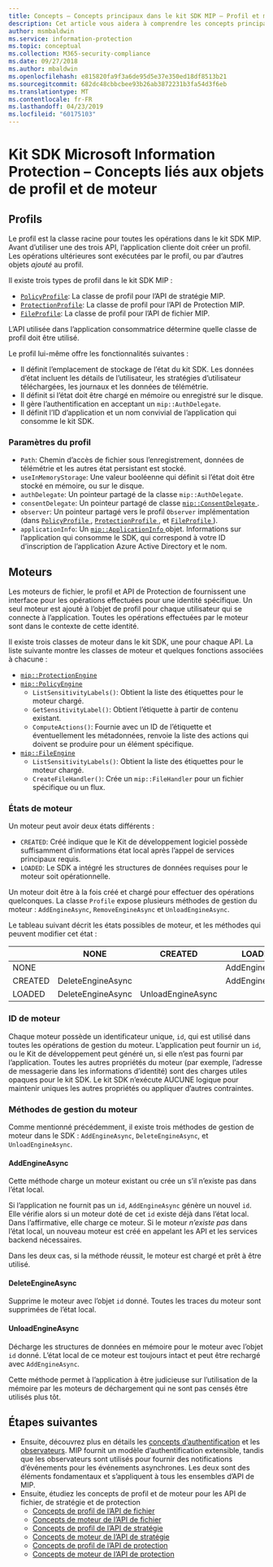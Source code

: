 ```yaml
---
title: Concepts – Concepts principaux dans le kit SDK MIP – Profil et moteur
description: Cet article vous aidera à comprendre les concepts principaux du kit SDK, appelés profil et moteur, qui sont créés pendant l’initialisation de l’application.
author: msmbaldwin
ms.service: information-protection
ms.topic: conceptual
ms.collection: M365-security-compliance
ms.date: 09/27/2018
ms.author: mbaldwin
ms.openlocfilehash: e815820fa9f3a6de95d5e37e350ed18df8513b21
ms.sourcegitcommit: 682dc48cbbcbee93b26ab3872231b3fa54d3f6eb
ms.translationtype: MT
ms.contentlocale: fr-FR
ms.lasthandoff: 04/23/2019
ms.locfileid: "60175103"
---
```

# <a name="microsoft-information-protection-sdk---profile-and-engine-object-concepts"></a>Kit SDK Microsoft Information Protection – Concepts liés aux objets de profil et de moteur

## <a name="profiles"></a>Profils

Le profil est la classe racine pour toutes les opérations dans le kit SDK MIP. Avant d’utiliser une des trois API, l’application cliente doit créer un profil. Les opérations ultérieures sont exécutées par le profil, ou par d’autres objets *ajouté* au profil.

Il existe trois types de profil dans le kit SDK MIP :

- [`PolicyProfile`](reference/class_mip_policyprofile.md): La classe de profil pour l’API de stratégie MIP.
- [`ProtectionProfile`](reference/class_mip_protectionprofile.md): La classe de profil pour l’API de Protection MIP.
- [`FileProfile`](reference/class_mip_fileprofile.md): La classe de profil pour l’API de fichier MIP.

L’API utilisée dans l’application consommatrice détermine quelle classe de profil doit être utilisé.

Le profil lui-même offre les fonctionnalités suivantes :

- Il définit l’emplacement de stockage de l’état du kit SDK. Les données d’état incluent les détails de l’utilisateur, les stratégies d’utilisateur téléchargées, les journaux et les données de télémétrie.
- Il définit si l’état doit être chargé en mémoire ou enregistré sur le disque.
- Il gère l’authentification en acceptant un `mip::AuthDelegate`.
- Il définit l’ID d’application et un nom convivial de l’application qui consomme le kit SDK.

### <a name="profile-settings"></a>Paramètres du profil

- `Path`: Chemin d’accès de fichier sous l’enregistrement, données de télémétrie et les autres état persistant est stocké.
- `useInMemoryStorage`: Une valeur booléenne qui définit si l’état doit être stocké en mémoire, ou sur le disque.
- `authDelegate`: Un pointeur partagé de la classe `mip::AuthDelegate`. 
- `consentDelegate`: Un pointeur partagé de classe [ `mip::ConsentDelegate` ](reference/class_mip_consentdelegate.md). 
- `observer`: Un pointeur partagé vers le profil `Observer` implémentation (dans [ `PolicyProfile` ](reference/class_mip_policyprofile_observer.md), [ `ProtectionProfile` ](reference/class_mip_protectionprofile_observer.md), et [ `FileProfile` ](reference/class_mip_fileprofile_observer.md)).
- `applicationInfo`: Un [ `mip::ApplicationInfo` ](reference/mip-enums-and-structs.md#structures) objet. Informations sur l’application qui consomme le SDK, qui correspond à votre ID d’inscription de l’application Azure Active Directory et le nom.

## <a name="engines"></a>Moteurs

Les moteurs de fichier, le profil et API de Protection de fournissent une interface pour les opérations effectuées pour une identité spécifique. Un seul moteur est ajouté à l’objet de profil pour chaque utilisateur qui se connecte à l’application. Toutes les opérations effectuées par le moteur sont dans le contexte de cette identité.

Il existe trois classes de moteur dans le kit SDK, une pour chaque API. La liste suivante montre les classes de moteur et quelques fonctions associées à chacune :

- [`mip::ProtectionEngine`](reference/class_mip_protectionengine.md)
- [`mip::PolicyEngine`](reference/class_mip_policyengine.md)
  - `ListSensitivityLabels()`: Obtient la liste des étiquettes pour le moteur chargé.
  - `GetSensitivityLabel()`: Obtient l’étiquette à partir de contenu existant.
  - `ComputeActions()`: Fournie avec un ID de l’étiquette et éventuellement les métadonnées, renvoie la liste des actions qui doivent se produire pour un élément spécifique.
- [`mip::FileEngine`](reference/class_mip_fileengine.md)
  - `ListSensitivityLabels()`: Obtient la liste des étiquettes pour le moteur chargé.
  - `CreateFileHandler()`: Crée un `mip::FileHandler` pour un fichier spécifique ou un flux.

### <a name="engine-states"></a>États de moteur

Un moteur peut avoir deux états différents :

- `CREATED`: Créé indique que le Kit de développement logiciel possède suffisamment d’informations état local après l’appel de services principaux requis.
- `LOADED`: Le SDK a intégré les structures de données requises pour le moteur soit opérationnelle.

Un moteur doit être à la fois créé et chargé pour effectuer des opérations quelconques. La classe `Profile` expose plusieurs méthodes de gestion du moteur : `AddEngineAsync`, `RemoveEngineAsync` et `UnloadEngineAsync`.

Le tableau suivant décrit les états possibles de moteur, et les méthodes qui peuvent modifier cet état :

|         | NONE              | CREATED           | LOADED         |
|---------|-------------------|-------------------|----------------|
| NONE    |                   |                   | AddEngineAsync |
| CREATED | DeleteEngineAsync |                   | AddEngineAsync |
| LOADED  | DeleteEngineAsync | UnloadEngineAsync |                |

### <a name="engine-id"></a>ID de moteur

Chaque moteur possède un identificateur unique, `id`, qui est utilisé dans toutes les opérations de gestion du moteur. L’application peut fournir un `id`, ou le Kit de développement peut généré un, si elle n’est pas fourni par l’application. Toutes les autres propriétés du moteur (par exemple, l’adresse de messagerie dans les informations d’identité) sont des charges utiles opaques pour le kit SDK. Le kit SDK n’exécute AUCUNE logique pour maintenir uniques les autres propriétés ou appliquer d’autres contraintes.

### <a name="engine-management-methods"></a>Méthodes de gestion du moteur

Comme mentionné précédemment, il existe trois méthodes de gestion de moteur dans le SDK : `AddEngineAsync`, `DeleteEngineAsync`, et `UnloadEngineAsync`.

#### <a name="addengineasync"></a>AddEngineAsync

Cette méthode charge un moteur existant ou crée un s’il n’existe pas dans l’état local.

Si l’application ne fournit pas un `id`, `AddEngineAsync` génère un nouvel `id`. Elle vérifie alors si un moteur doté de cet `id` existe déjà dans l’état local. Dans l’affirmative, elle charge ce moteur. Si le moteur *n’existe pas* dans l’état local, un nouveau moteur est créé en appelant les API et les services backend nécessaires.

Dans les deux cas, si la méthode réussit, le moteur est chargé et prêt à être utilisé.

#### <a name="deleteengineasync"></a>DeleteEngineAsync

Supprime le moteur avec l’objet `id` donné. Toutes les traces du moteur sont supprimées de l’état local.

#### <a name="unloadengineasync"></a>UnloadEngineAsync

Décharge les structures de données en mémoire pour le moteur avec l’objet `id` donné. L’état local de ce moteur est toujours intact et peut être rechargé avec `AddEngineAsync`.

Cette méthode permet à l’application à être judicieuse sur l’utilisation de la mémoire par les moteurs de déchargement qui ne sont pas censés être utilisés plus tôt.

## <a name="next-steps"></a>Étapes suivantes

- Ensuite, découvrez plus en détails les [concepts d’authentification](concept-authentication-cpp.md) et les [observateurs](concept-async-observers.md). MIP fournit un modèle d’authentification extensible, tandis que les observateurs sont utilisés pour fournir des notifications d’événements pour les événements asynchrones. Les deux sont des éléments fondamentaux et s’appliquent à tous les ensembles d’API de MIP.
- Ensuite, étudiez les concepts de profil et de moteur pour les API de fichier, de stratégie et de protection
  - [Concepts de profil de l’API de fichier](concept-profile-engine-file-profile-cpp.md)
  - [Concepts de moteur de l’API de fichier](concept-profile-engine-file-engine-cpp.md)
  - [Concepts de profil de l’API de stratégie](concept-profile-engine-file-profile-cpp.md)
  - [Concepts de moteur de l’API de stratégie](concept-profile-engine-file-engine-cpp.md)
  - [Concepts de profil de l’API de protection](concept-profile-engine-file-profile-cpp.md)
  - [Concepts de moteur de l’API de protection](concept-profile-engine-file-engine-cpp.md)  
